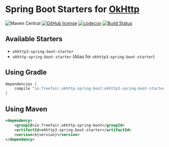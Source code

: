 # Spring Boot Starters for [OkHttp](http://square.github.io/okhttp/) 

![Maven Central](https://img.shields.io/maven-central/v/io.freefair.okhttp-spring-boot/okhttp-spring-boot-starter.svg)
[![GitHub license](https://img.shields.io/github/license/freefair/okhttp-spring-boot.svg)](https://github.com/freefair/okhttp-spring-boot/blob/master/LICENSE)
[![codecov](https://codecov.io/gh/freefair/okhttp-spring-boot/branch/master/graph/badge.svg)](https://codecov.io/gh/freefair/okhttp-spring-boot)
[![Build Status](https://travis-ci.com/freefair/okhttp-spring-boot.svg?branch=master)](https://travis-ci.com/freefair/okhttp-spring-boot)

## Available Starters

- `okhttp3-spring-boot-starter`
- `okhttp-spring-boot-starter` (Alias for `okhttp3-spring-boot-starter`)

## Using Gradle
```gradle
dependencies {
    compile "io.freefair.okhttp-spring-boot:okhttp3-spring-boot-starter:$version"
}
```
## Using Maven
```xml
<dependency>
    <groupId>io.freefair.okhttp-spring-boot</groupId>
    <artifactId>okhttp3-spring-boot-starter</artifactId>
    <version>${version}</version>
</dependency>
```
